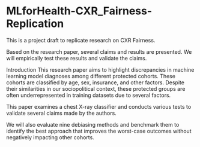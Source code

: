 # MLforHealth-CXR_Fairness-Replication

This is a project draft to replicate research on CXR Fairness.

Based on the research paper, several claims and results are presented. We will empirically test these results and validate the claims.

Introduction
This research paper aims to highlight discrepancies in machine learning model diagnoses among different protected cohorts. These cohorts are classified by age, sex, insurance, and other factors. Despite their similarities in our sociopolitical context, these protected groups are often underrepresented in training datasets due to several factors.

This paper examines a chest X-ray classifier and conducts various tests to validate several claims made by the authors.

We will also evaluate nine debiasing methods and benchmark them to identify the best approach that improves the worst-case outcomes without negatively impacting other cohorts.
